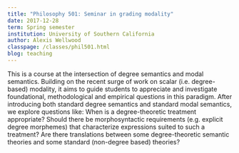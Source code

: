 ```yaml
---
title: "Philosophy 501: Seminar in grading modality"
date: 2017-12-28
term: Spring semester
institution: University of Southern California
author: Alexis Wellwood
classpage: /classes/phil501.html
blog: teaching
---
```


This is a course at the intersection of degree semantics and modal semantics. Building on the recent surge of work on scalar (i.e. degree-based) modality, it aims to guide students to appreciate and investigate foundational, methodological and empirical questions in this paradigm. After introducing both standard degree semantics and standard modal semantics, we explore questions like: When is a degree-theoretic treatment appropriate? Should there be morphosyntactic requirements (e.g. explicit degree morphemes) that characterize expressions suited to such a treatment? Are there translations between some degree-theoretic semantic theories and some standard (non-degree based) theories? 